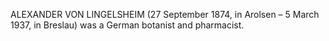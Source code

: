 ALEXANDER VON LINGELSHEIM (27 September 1874, in Arolsen – 5 March 1937, in Breslau) was a German botanist and pharmacist.
